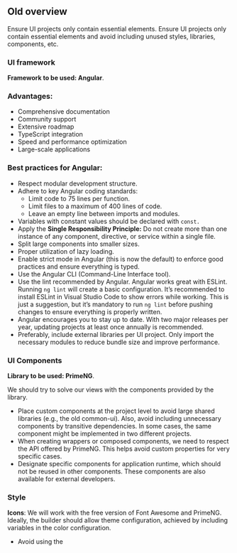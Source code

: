 ## **Old overview**
Ensure UI projects only contain essential elements. Ensure UI projects only contain essential elements and avoid including unused styles, libraries, components, etc.

### UI framework

**Framework to be used: Angular**.

### Advantages:
- Comprehensive documentation
- Community support
- Extensive roadmap
- TypeScript integration
- Speed and performance optimization
- Large-scale applications

### Best practices for Angular:

- Respect modular development structure.
- Adhere to key Angular coding standards:
  - Limit code to 75 lines per function.
  - Limit files to a maximum of 400 lines of code.
  - Leave an empty line between imports and modules.
- Variables with constant values should be declared with `const.`
- Apply the **Single Responsibility Principle:** Do not create more than one instance of any component, directive, or service within a single file.
- Split large components into smaller sizes.
- Proper utilization of lazy loading.
- Enable strict mode in Angular (this is now the default) to enforce good practices and ensure everything is typed.
- Use the Angular CLI (Command-Line Interface tool).
- Use the lint recommended by Angular. Angular works great with ESLint. Running `ng lint` will create a basic configuration. It’s recommended to install ESLint in Visual Studio Code to show errors while working. This is just a suggestion, but it’s mandatory to run `ng lint` before pushing changes to ensure everything is properly written.
- Angular encourages you to stay up to date. With two major releases per year, updating projects at least once annually is recommended.
- Preferably, include external libraries per UI project. Only import the necessary modules to reduce bundle size and improve performance.

### UI Components

**Library to be used: PrimeNG**. 

We should try to solve our views with the components provided by the library. 

- Place custom components at the project level to avoid large shared libraries (e.g., the old common-ui).
Also, avoid including unnecessary components by transitive dependencies. In some cases, the same component might be implemented in two different projects.
- When creating wrappers or composed components, we need to respect the API offered by PrimeNG. This helps avoid custom properties for very specific cases.
- Designate specific components for application runtime, which should not be reused in other components. These components are also available for external developers.

### Style

**Icons**: We will work with the free version of Font Awesome and PrimeNG.
Ideally, the builder should allow theme configuration, achieved by including variables in the color configuration.

- Avoid using the <style> tag directly in HTML; instead, prefer SCSS for all styling needs.
- SCSS should be the default styling approach in every component.

### Layout

Use options provided by the library or standard ones like Bootstrap.
Responsive design support is mandatory.
